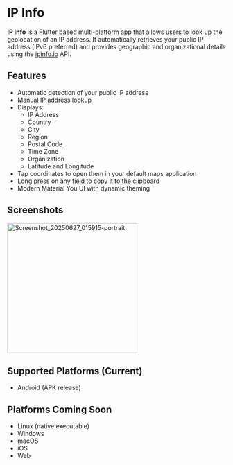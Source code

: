 # IP Info

**IP Info** is a Flutter based multi-platform app that allows users to look up the geolocation of an IP address. It automatically retrieves your public IP address (IPv6 preferred) and provides geographic and organizational details using the [ipinfo.io](https://ipinfo.io) API.

## Features

- Automatic detection of your public IP address
- Manual IP address lookup
- Displays:
    - IP Address
    - Country
    - City
    - Region
    - Postal Code
    - Time Zone
    - Organization
    - Latitude and Longitude
- Tap coordinates to open them in your default maps application
- Long press on any field to copy it to the clipboard
- Modern Material You UI with dynamic theming

## Screenshots
<img src="https://github.com/user-attachments/assets/32baca96-8e09-4d81-ab84-12578ad27ce8" alt="Screenshot_20250627_015915-portrait" width="300">

## Supported Platforms (Current)

- Android (APK release)


## Platforms Coming Soon

- Linux (native executable)
- Windows
- macOS
- iOS
- Web
